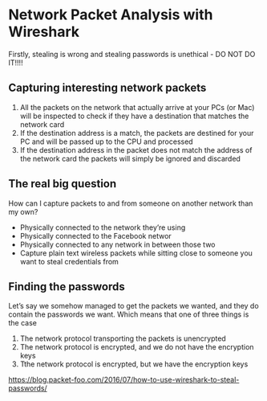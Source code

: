 # Network Packet Analysis with Wireshark
Firstly, stealing is wrong and stealing passwords is unethical - DO NOT DO IT!!!!

## Capturing interesting network packets

1. All the packets on the network that actually arrive at your PCs (or Mac) will be inspected to check if they have a destination that matches the network card  
2. If the destination address is a match, the packets are destined for your PC and will be passed up to the CPU and processed    
3. If the destination address in the packet does not match the address of the network card the packets will simply be ignored and discarded

## The real big question
How can I capture packets to and from someone on another network than my own?

* Physically connected to the network they’re using  
* Physically connected to the Facebook networ  
* Physically connected to any network in between those two  
* Capture plain text wireless packets while sitting close to someone you want to steal credentials from  

## Finding the passwords  
Let’s say we somehow managed to get the packets we wanted, and they do contain the passwords we want. Which means that one of three things is the case

1. The network protocol transporting the packets is unencrypted  
2. The network protocol is encrypted, and we do not have the encryption keys  
3. Tthe network protocol is encrypted, but we have the encryption keys  

https://blog.packet-foo.com/2016/07/how-to-use-wireshark-to-steal-passwords/
